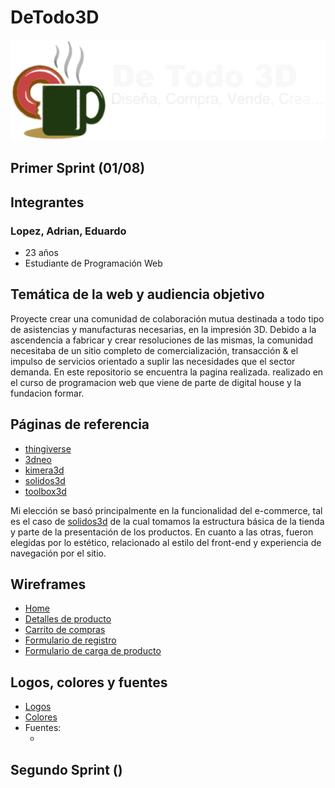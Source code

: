 # DeTodo3D

![logotipo](/design/logos/logo.png)

## Primer Sprint (01/08)

## Integrantes


### Lopez, Adrian, Eduardo
- 23 años
- Estudiante de Programación Web

## Temática de la web y audiencia objetivo
Proyecte crear una comunidad de colaboración mutua destinada a todo tipo de asistencias y manufacturas necesarias, en la impresión 3D. 
Debido a la ascendencia a fabricar y crear resoluciones de las mismas, la comunidad  necesitaba de un sitio completo de comercialización,
transacción & el impulso de servicios orientado a suplir las necesidades que el sector demanda.
En este repositorio se encuentra la pagina realizada.
realizado en el curso de programacion web que viene de parte de digital house y la fundacion formar.

## Páginas de referencia

- [thingiverse](https://www.thingiverse.com/)
- [3dneo](https://www.3dneo.com.ar/)
- [kimera3d](https://kimera3d.com/)
- [solidos3d](https://www.solidos3d.com.ar/)
- [toolbox3d](https://www.toolbox3d.com.ar/)

Mi elección se basó principalmente en la funcionalidad del e-commerce, tal es el caso de   [solidos3d](https://www.solidos3d.com.ar/) de la cual tomamos la estructura básica de la tienda y parte de la presentación de los productos. 
En cuanto a las otras, fueron elegidas por lo estético, relacionado al estilo del front-end y experiencia de navegación por el sitio.

## Wireframes

- [Home]()
- [Detalles de producto]()
- [Carrito de compras]()
- [Formulario de registro]()
- [Formulario de carga de producto]()


## Logos, colores y fuentes

- [Logos](https://github.com/eduardoadrian1994/grupo_15_DeTodo3D/blob/master/design/logos/logo.png)
- [Colores](https://github.com/eduardoadrian1994/grupo_15_DeTodo3D/blob/master/design/colors/paleta%20de%20colores.png)
- Fuentes:
    - []()
## Segundo Sprint ()